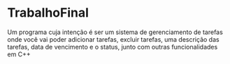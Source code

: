 # TrabalhoFinal
Um programa cuja intenção é ser um sistema de gerenciamento de tarefas onde você vai poder adicionar tarefas, excluir tarefas, uma descrição das tarefas, data de vencimento e o status, junto com outras funcionalidades em C++

